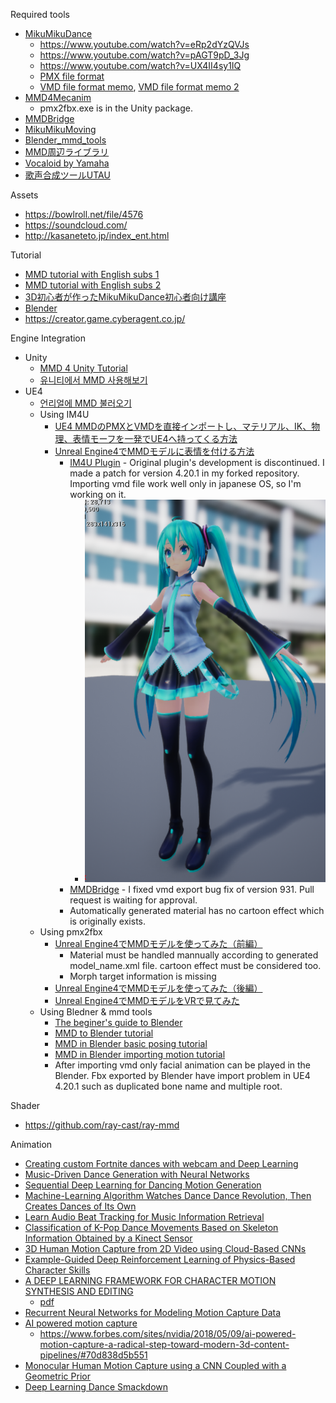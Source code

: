 Required tools
* [MikuMikuDance](http://www.geocities.jp/higuchuu4)
  * https://www.youtube.com/watch?v=eRp2dYzQVJs
  * https://www.youtube.com/watch?v=pAGT9pD_3Jg
  * https://www.youtube.com/watch?v=UX4II4sy1IQ
  * [PMX file format](https://gist.github.com/ulrikdamm/8274171)
  * [VMD file format memo](https://blog.goo.ne.jp/torisu_tetosuki/e/bc9f1c4d597341b394bd02b64597499d), [VMD file format memo 2](https://blog.goo.ne.jp/torisu_tetosuki/e/2a2cb5c2de7563c5e6f20b19e1fe6139)
* [MMD4Mecanim](http://stereoarts.jp/)
  * pmx2fbx.exe is in the Unity package.
* [MMDBridge](https://sites.google.com/a/render.jp/mmdbridge/)
* [MikuMikuMoving](https://sites.google.com/site/mikumikumoving/)
* [Blender_mmd_tools](https://github.com/sugiany/blender_mmd_tools)
* [MMD周辺ライブラリ](https://archive.fo/DrEcB)
* [Vocaloid by Yamaha](http://www.vocaloid.com/)
* [歌声合成ツールUTAU](http://utau-synth.com/)

Assets
* https://bowlroll.net/file/4576
* https://soundcloud.com/
* http://kasaneteto.jp/index_ent.html

Tutorial
* [MMD tutorial with English subs 1](http://youtube.com/watch?v=Jx1qLlbtCQI)
* [MMD tutorial with English subs 2](http://youtube.com/watch?v=sCnX0EflenE)
* [3D初心者が作ったMikuMikuDance初心者向け講座](http://www.nicovideo.jp/mylist/7374894)
* [Blender](http://hellamerdurial.blogspot.com/2014/02/mmd-blender.html)
* https://creator.game.cyberagent.co.jp/

Engine Integration
* Unity
  * [MMD 4 Unity Tutorial](https://laboratoriesx86.wordpress.com/2015/04/26/tutorial-mmd-4-unity/)
  * [유니티에서 MMD 사용해보기](https://www.slideshare.net/flashscope/mmd-unity1)
* UE4
  * [언리얼에 MMD 불러오기](http://blog.naver.com/PostView.nhn?blogId=lsb522&logNo=220943266529)
  * Using IM4U
    * [UE4 MMDのPMXとVMDを直接インポートし、マテリアル、IK、物理、表情モーフを一発でUE4へ持ってくる方法](http://unrealengine.hatenablog.com/entry/2016/01/11/224331)
    * [Unreal Engine4でMMDモデルに表情を付ける方法](https://creator.game.cyberagent.co.jp/?p=3798)
      * [IM4U Plugin](https://github.com/goopymoon/UnrealEngine_IM4UPlugin) - Original plugin's development is discontinued. I made a patch for version 4.20.1 in my forked repository. Importing vmd file work well only in japanese OS, so I'm working on it. 
        * ![](https://github.com/goopymoon/goopymoon.github.io/blob/master/Image/tda_ue4_subsurface.PNG)
      * [MMDBridge](https://github.com/uimac/mmdbridge) - I fixed vmd export bug fix of version 931. Pull request is waiting for approval.
      * Automatically generated material has no cartoon effect which is originally exists.
  * Using pmx2fbx 
    * [Unreal Engine4でMMDモデルを使ってみた（前編）](https://creator.game.cyberagent.co.jp/?p=3794)
      * Material must be handled mannually according to generated model_name.xml file. cartoon effect must be considered too.
      * Morph target information is missing
    * [Unreal Engine4でMMDモデルを使ってみた（後編）](https://creator.game.cyberagent.co.jp/?p=3795)
    * [Unreal Engine4でMMDモデルをVRで見てみた](https://creator.game.cyberagent.co.jp/?p=3916)
  * Using Bledner & mmd tools
    * [The beginer's guide to Blender](https://www.blenderhd.com/wp-content/uploads/2015/08/BeginnersGuideToBlender.pdf)
    * [MMD to Blender tutorial](https://www.deviantart.com/crazy4anime09/art/MMD-to-Blender-2-79-Tutorial-718326270)
    * [MMD in Blender basic posing tutorial](https://www.deviantart.com/crazy4anime09/art/MMD-in-Blender-Basic-Posing-Tutorial-589157109)
    * [MMD in Blender importing motion tutorial](https://www.deviantart.com/crazy4anime09/art/MMD-in-Blender-Importing-Motions-Tutorial-650932100)
    * After importing vmd only facial animation can be played in the Blender. Fbx exported by Blender have import problem in UE4 4.20.1 such as duplicated bone name and multiple root.

Shader
* https://github.com/ray-cast/ray-mmd

Animation
* [Creating custom Fortnite dances with webcam and Deep Learning](https://towardsdatascience.com/creating-custom-fortnite-dances-with-webcam-and-deep-learning-9b1a236c1b59)
* [Music-Driven Dance Generation with Neural Networks](https://omid.al/projects/GrooveNet.html)
* [Sequential Deep Learning for Dancing Motion Generation](http://www.osaka-kyoiku.ac.jp/~challeng/SIG-Challenge-046/SIG-Challenge-046-08.pdf)
* [Machine-Learning Algorithm Watches Dance Dance Revolution, Then Creates Dances of Its Own](https://www.technologyreview.com/s/604000/machine-learning-algorithm-watches-dance-dance-revolution-then-creates-dances-of-its-own/)
* [Learn Audio Beat Tracking for Music Information Retrieval](https://www.analyticsvidhya.com/blog/2018/02/audio-beat-tracking-for-music-information-retrieval/)
* [Classification of K-Pop Dance Movements Based on
Skeleton Information Obtained by a Kinect Sensor](https://pdfs.semanticscholar.org/d0a1/12f02818a57f3a10364d555c8c40bdfabbcd.pdf)
* [3D Human Motion Capture from 2D Video using Cloud-Based CNNs](http://on-demand.gputechconf.com/gtc/2017/presentation/s7289-paul-kruszewski-human-motion-capture-from-2d-video-using-cloud-based-cnns.pdf)
* [Example-Guided Deep Reinforcement Learning of Physics-Based Character Skills](https://xbpeng.github.io/projects/DeepMimic/index.html)
* [A DEEP LEARNING FRAMEWORK FOR CHARACTER MOTION SYNTHESIS AND EDITING](http://www.gameanim.com/2016/05/22/deep-learning-framework-character-motion-synthesis-editing/)
  * [pdf](http://www.ipab.inf.ed.ac.uk/cgvu/motionsynthesis.pdf)
* [Recurrent Neural Networks for Modeling Motion Capture Data](https://www.eurasip.org/Proceedings/Eusipco/Eusipco2017/wpapers/DL2.pdf)
* [AI powered motion capture](https://getrad.co/)
  * https://www.forbes.com/sites/nvidia/2018/05/09/ai-powered-motion-capture-a-radical-step-toward-modern-3d-content-pipelines/#70d838d5b551
* [Monocular Human Motion Capture
using a CNN Coupled with a Geometric Prior](https://arxiv.org/pdf/1701.02354.pdf)
* [Deep Learning Dance Smackdown](http://silky.github.io/posts/2017-08-28-deep-learning-dance-smackdown.html)

